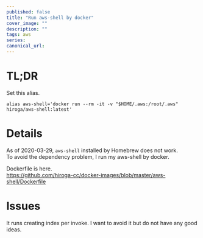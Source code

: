 ```yaml
---
published: false
title: "Run aws-shell by docker"
cover_image: ""
description: ""
tags: aws
series:
canonical_url:
---
```


# TL;DR

Set this alias.

```shell
alias aws-shell='docker run --rm -it -v "$HOME/.aws:/root/.aws" hiroga/aws-shell:latest'
```

# Details

As of 2020-03-29, `aws-shell` installed by Homebrew does not work.\
To avoid the dependency problem, I run my aws-shell by docker.

Dockerfile is here.\
https://github.com/hiroga-cc/docker-images/blob/master/aws-shell/Dockerfile

# Issues

It runs creating index per invoke. I want to avoid it but do not have any good
ideas.
